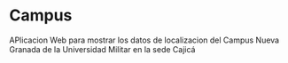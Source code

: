 # Campus

APlicacion Web para mostrar los datos de localizacion del Campus Nueva Granada de la Universidad Militar en la sede Cajicá
